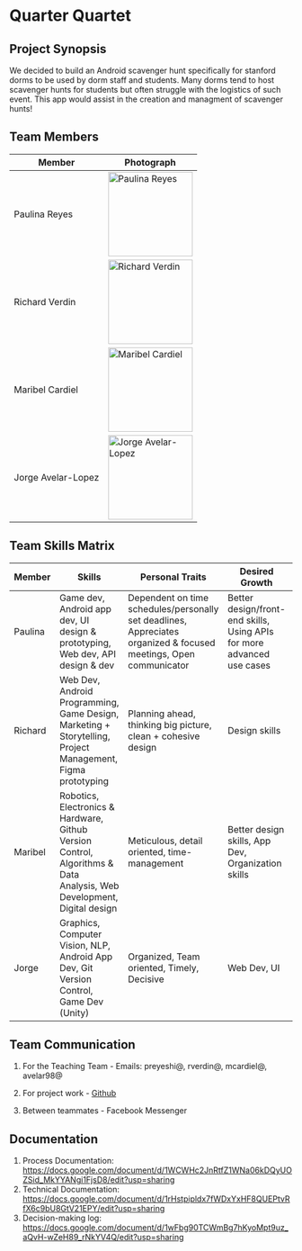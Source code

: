 # Quarter Quartet


## Project Synopsis
We decided to build an Android scavenger hunt specifically for stanford dorms to be used by dorm staff and students. Many dorms tend to host scavenger hunts for students but often struggle with the logistics of such event. This app would assist in the creation and managment of scavenger hunts!


## Team Members

Member | Photograph
--- | ---
Paulina Reyes | <img src="team_images/paulinareyesphoto.jpg" alt="Paulina Reyes" title="Paulina Reyes" width="150">
Richard Verdin | <img src="team_images/Richard Portrait.jpg" alt="Richard Verdin" title="Richard Verdin" width="150">
Maribel Cardiel | <img src="team_images/IMG_4485.JPG" alt="Maribel Cardiel" title="Maribel Cardiel" width="150">
Jorge Avelar-Lopez | <img src="team_images/6139861_Avelar-Lopez_KATZQ_Photo.jpg" alt="Jorge Avelar-Lopez" title="Jorge Avelar-Lopez" width="150">

## Team Skills Matrix
Member | Skills | Personal Traits | Desired Growth | Weaknesses
--- | --- | --- | --- | ---
Paulina | Game dev, Android app dev, UI design & prototyping, Web dev, API design & dev | Dependent on time schedules/personally set deadlines, Appreciates organized & focused meetings, Open communicator | Better design/front-end skills, Using APIs for more advanced use cases | Database manipulation, sending too many messages to a group chat at once
Richard | Web Dev, Android Programming, Game Design, Marketing + Storytelling, Project Management, Figma prototyping | Planning ahead, thinking big picture, clean + cohesive design | Design skills | Low level systems
Maribel | Robotics, Electronics & Hardware, Github Version Control, Algorithms & Data Analysis, Web Development, Digital design | Meticulous, detail oriented, time-management | Better design skills, App Dev, Organization skills | Android App Development
Jorge | Graphics, Computer Vision, NLP, Android App Dev, Git Version Control, Game Dev (Unity) | Organized, Team oriented, Timely, Decisive | Web Dev, UI | Getting hung up on details

## Team Communication  
1. For the Teaching Team - Emails: preyeshi@, rverdin@, mcardiel@, avelar98@

2. For project work - [Github](https://github.com/orgs/StanfordCS194/teams/team-15/)

3. Between teammates - Facebook Messenger

## Documentation 
1. Process Documentation: https://docs.google.com/document/d/1WCWHc2JnRtfZ1WNa06kDQyUOZSid_MkYYANgi1FjsD8/edit?usp=sharing
2. Technical Documentation: https://docs.google.com/document/d/1rHstpipldx7fWDxYxHF8QUEPtvRfX6c9bU8GtV21EPY/edit?usp=sharing
3. Decision-making log: https://docs.google.com/document/d/1wFbg90TCWmBg7hKyoMpt9uz_aQvH-wZeH89_rNkYV4Q/edit?usp=sharing
